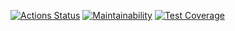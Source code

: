 [![Actions Status](https://github.com/vmanannikov/java-project-72/actions/workflows/hexlet-check.yml/badge.svg)](https://github.com/vmanannikov/java-project-72/actions)
[![Maintainability](https://api.codeclimate.com/v1/badges/c2bc58d574eae321bc4b/maintainability)](https://codeclimate.com/github/vmanannikov/java-project-72/maintainability)
[![Test Coverage](https://api.codeclimate.com/v1/badges/c2bc58d574eae321bc4b/test_coverage)](https://codeclimate.com/github/vmanannikov/java-project-72/test_coverage)